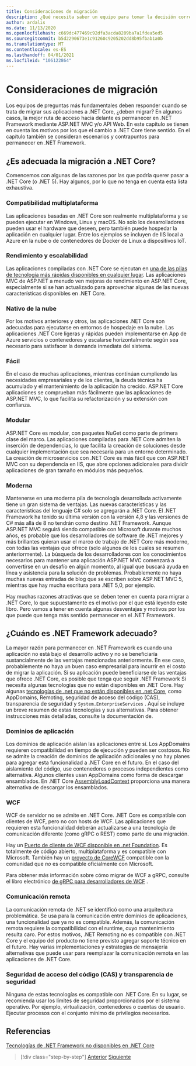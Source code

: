 ```yaml
---
title: Consideraciones de migración
description: ¿Qué necesita saber un equipo para tomar la decisión correcta sobre si y cómo migrar de ASP.NET MVC a .NET Core?
author: ardalis
ms.date: 11/13/2020
ms.openlocfilehash: c669dc477469c92dfa3acda8209ba7a1fdea5ed5
ms.sourcegitcommit: b5d2290673e1c91260c9205202dd8b95fbab1a0b
ms.translationtype: MT
ms.contentlocale: es-ES
ms.lasthandoff: 04/01/2021
ms.locfileid: "106122864"
---
```

# <a name="migration-considerations"></a>Consideraciones de migración

Los equipos de preguntas más fundamentales deben responder cuando se trata de migrar sus aplicaciones a .NET Core, ¿deben migrar? En algunos casos, la mejor ruta de acceso hacia delante es permanecer en .NET Framework mediante ASP.NET MVC y/o API Web. En este capítulo se tienen en cuenta los motivos por los que el cambio a .NET Core tiene sentido. En el capítulo también se consideran escenarios y contrapuntos para permanecer en .NET Framework.

## <a name="is-migration-to-net-core-appropriate"></a>¿Es adecuada la migración a .NET Core?

Comencemos con algunas de las razones por las que podría querer pasar a .NET Core (o .NET 5). Hay algunos, por lo que no tenga en cuenta esta lista exhaustiva.

### <a name="cross-platform-support"></a>Compatibilidad multiplataforma

Las aplicaciones basadas en .NET Core son realmente multiplataforma y se pueden ejecutar en Windows, Linux y macOS. No solo los desarrolladores pueden usar el hardware que deseen, pero también puede hospedar la aplicación en cualquier lugar. Entre los ejemplos se incluyen de IIS local a Azure en la nube o de contenedores de Docker de Linux a dispositivos IoT.

### <a name="performance-and-scalability"></a>Rendimiento y escalabilidad

Las aplicaciones compiladas con .NET Core se ejecutan en [una de las pilas de tecnología más rápidas disponibles en cualquier lugar](https://www.techempower.com/benchmarks/#hw=ph&test=plaintext). Las aplicaciones MVC de ASP.NET a menudo ven mejoras de rendimiento en ASP.NET Core, especialmente si se han actualizado para aprovechar algunas de las nuevas características disponibles en .NET Core.

### <a name="cloud-native"></a>Nativo de la nube

Por los motivos anteriores y otros, las aplicaciones .NET Core son adecuadas para ejecutarse en entornos de hospedaje en la nube. Las aplicaciones .NET Core ligeras y rápidas pueden implementarse en App de Azure servicios o contenedores y escalarse horizontalmente según sea necesario para satisfacer la demanda inmediata del sistema.

### <a name="maintainable"></a>Fácil

En el caso de muchas aplicaciones, mientras continúan cumpliendo las necesidades empresariales y de los clientes, la deuda técnica ha acumulado y el mantenimiento de la aplicación ha crecido. ASP.NET Core aplicaciones se comprueban más fácilmente que las aplicaciones de ASP.NET MVC, lo que facilita su refactorización y su extensión con confianza.

### <a name="modular"></a>Modular

ASP.NET Core es modular, con paquetes NuGet como parte de primera clase del marco. Las aplicaciones compiladas para .NET Core admiten la inserción de dependencias, lo que facilita la creación de soluciones desde cualquier implementación que sea necesaria para un entorno determinado. La creación de microservicios con .NET Core es más fácil que con ASP.NET MVC con su dependencia en IIS, que abre opciones adicionales para dividir aplicaciones de gran tamaño en módulos más pequeños.

### <a name="modern"></a>Moderna

Mantenerse en una moderna pila de tecnología desarrollada activamente tiene un gran sistema de ventajas. Las nuevas características y las características del lenguaje C# solo se agregarán a .NET Core. El .NET Framework ha tenido su última versión con la versión 4,8 y las versiones de C# más allá de 8 no tendrán como destino .NET Framework. Aunque ASP.NET MVC seguirá siendo compatible con Microsoft durante muchos años, es probable que los desarrolladores de software de .NET mejores y más brillantes quieran usar el marco de trabajo de .NET Core más moderno, con todas las ventajas que ofrece (solo algunos de los cuales se resumen anteriormente). La búsqueda de los desarrolladores con los conocimientos necesarios para mantener una aplicación ASP.NET MVC comenzará a convertirse en un desafío en algún momento, al igual que buscará ayuda en línea y asistencia para la solución de problemas. Probablemente no haya muchas nuevas entradas de blog que se escriben sobre ASP.NET MVC 5, mientras que hay mucha escritura para .NET 5,0, por ejemplo.

Hay muchas razones atractivas que se deben tener en cuenta para migrar a .NET Core, lo que supuestamente es el motivo por el que está leyendo este libro. Pero vamos a tener en cuenta algunas desventajas y motivos por los que puede que tenga más sentido permanecer en el .NET Framework.

## <a name="when-is-net-framework-appropriate"></a>¿Cuándo es .NET Framework adecuado?

La mayor razón para permanecer en .NET Framework es cuando una aplicación no está bajo el desarrollo activo y no se beneficiaría sustancialmente de las ventajas mencionadas anteriormente. En ese caso, probablemente no haya un buen caso empresarial para incurrir en el costo de migrar la aplicación. Si su aplicación puede beneficiarse de las ventajas que ofrece .NET Core, es posible que tenga que seguir .NET Framework Si necesita algunas tecnologías que no están disponibles en .NET Core. Hay algunas [tecnologías de .net que no están disponibles en .net Core](../../core/porting/net-framework-tech-unavailable.md), como AppDomains, Remoting, seguridad de acceso del código (CAS), transparencia de seguridad y `System.EnterpriseServices` . Aquí se incluye un breve resumen de estas tecnologías y sus alternativas. Para obtener instrucciones más detalladas, consulte la documentación de.

### <a name="application-domains"></a>Dominios de aplicación

Los dominios de aplicación aíslan las aplicaciones entre sí. Los AppDomains requieren compatibilidad en tiempo de ejecución y pueden ser costosos. No se admite la creación de dominios de aplicación adicionales y no hay planes para agregar esta funcionalidad a .NET Core en el futuro. En el caso del aislamiento del código, use contenedores o procesos independientes como alternativa. Algunos clientes usan AppDomains como forma de descargar ensamblados. En .NET Core [AssemblyLoadContext](https://docs.microsoft.com/dotnet/standard/assembly/unloadability) proporciona una manera alternativa de descargar los ensamblados.

### <a name="wcf"></a>WCF

WCF de servidor no se admite en .NET Core. .NET Core es compatible con clientes de WCF, pero no con hosts de WCF. Las aplicaciones que requieren esta funcionalidad deberán actualizarse a una tecnología de comunicación diferente (como gRPC o REST) como parte de una migración.

Hay un [Puerto de cliente de WCF disponible en .net Foundation](../../core/dotnet-five.md#windows-communication-foundation). Es totalmente de código abierto, multiplataforma y es compatible con Microsoft. También hay un [proyecto de CoreWCF](https://github.com/CoreWCF/CoreWCF) compatible con la comunidad que *no* es compatible oficialmente con Microsoft.

Para obtener más información sobre cómo migrar de WCF a gRPC, consulte el libro electrónico [de gRPC para desarrolladores de WCF](https://docs.microsoft.com/dotnet/architecture/grpc-for-wcf-developers/) .

### <a name="remoting"></a>Comunicación remota

La comunicación remota de .NET se identificó como una arquitectura problemática. Se usa para la comunicación entre dominios de aplicaciones, una funcionalidad que ya no es compatible. Además, la comunicación remota requiere la compatibilidad con el runtime, cuyo mantenimiento resulta caro. Por estos motivos, .NET Remoting no es compatible con .NET Core y el equipo del producto no tiene previsto agregar soporte técnico en el futuro. Hay varias implementaciones y estrategias de mensajería alternativas que puede usar para reemplazar la comunicación remota en las aplicaciones de .NET Core.

### <a name="code-access-security-cas-and-security-transparency"></a>Seguridad de acceso del código (CAS) y transparencia de seguridad

Ninguna de estas tecnologías es compatible con .NET Core. En su lugar, se recomienda usar los límites de seguridad proporcionados por el sistema operativo. Por ejemplo, virtualización, contenedores o cuentas de usuario. Ejecutar procesos con el conjunto mínimo de privilegios necesarios.

## <a name="references"></a>Referencias

[Tecnologías de .NET Framework no disponibles en .NET Core](../../core/porting/net-framework-tech-unavailable.md)

>[!div class="step-by-step"]
>[Anterior](introduction.md)
>[Siguiente](migrate-aspnet-core-2-1.md)
